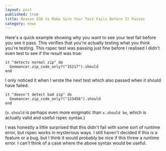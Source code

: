 ```yaml
---
layout: post
published: true
title: Reason 938 to Make Sure Your Test Fails Before It Passes
category: news
---
```


Here's a quick example showing why you want to see your test fail
before you see it pass.  This verifies that you're actually testing
what you think you're testing.  This rspec test was passing just fine
before I realised I didn't even test to see if the result was true:

    it "detects normal zip" do
      Geomancer.zip_code_only?("15217").should 
    end

I only noticed it when I wrote the next test which also passed when
it should have failed.

    it "doesn't detect bad zip" do
      Geomancer.zip_code_only?("123456").should 
    end

(`x.should` is perhaps even more enigmatic than `x.should be`, which is
actually valid and useful rspec syntax.)

I was honestly a little surprised that this didn't fail with some sort
of runtime error, but rspec works in mysterious ways.  I still haven't
decided if this is a feature or a bug, but I think it would probably
be nice if this threw a runtime error.  I can't think of a case where
the above syntax would be useful.